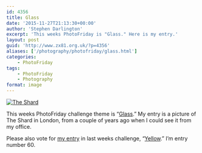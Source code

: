 ```yaml
---
id: 4356
title: Glass
date: '2015-11-27T21:13:30+00:00'
author: 'Stephen Darlington'
excerpt: 'This weeks PhotoFriday is "Glass." Here is my entry.'
layout: post
guid: 'http://www.zx81.org.uk/?p=4356'
aliases: ['/photography/photofriday/glass.html']
categories:
    - PhotoFriday
tags:
    - PhotoFriday
    - Photography
format: image
---
```


[![The Shard](https://i0.wp.com/farm9.staticflickr.com/8300/7950805308_b17f5e6af2.jpg?resize=333%2C500&ssl=1)](https://www.flickr.com/photos/stephendarlington/7950805308/in/photolist-d7zXq9 "The Shard")<script async="" charset="utf-8" src="//embedr.flickr.com/assets/client-code.js"></script>

This weeks PhotoFriday challenge theme is “[Glass](http://www.photofriday.com/challenge.php?id=1560).” My entry is a picture of The Shard in London, from a couple of years ago when I could see it from my office.

Please also vote for [my entry](http://www.zx81.org.uk/photography/photofriday/yellow.html) in last weeks challenge, “[Yellow](http://www.photofriday.com/linkviewer.php?id=1557).” I’m entry number 60.